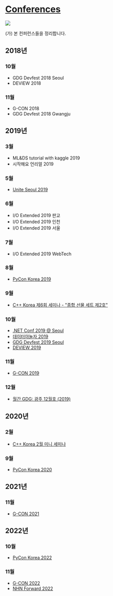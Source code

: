 # [Conferences](https://startergate.dev/Conferences/)
![](https://img.shields.io/github/repo-size/startergate/Conferences.svg)

(가) 본 컨퍼런스들을 정리합니다.

## 2018년
### 10월
* GDG Devfest 2018 Seoul
* DEVIEW 2018
### 11월
* G-CON 2018
* GDG Devfest 2018 Gwangju
## 2019년
### 3월
* ML&DS tutorial with kaggle 2019
* 시작해요 언리얼 2019
### 5월
* [Unite Seoul 2019](Unite-Seoul-2019/)
### 6월
* I/O Extended 2019 판교
* I/O Extended 2019 인천
* I/O Extended 2019 서울
### 7월
* I/O Extended 2019 WebTech
### 8월
* [PyCon Korea 2019](https://github.com/surplus-developer/PyConKorea2019)
### 9월
* [C++ Korea 제6회 세미나 - "종합 선물 세트 제2호"](Cpp-KR-Seminar-6/)
### 10월
* [.NET Conf 2019 @ Seoul](dotNet-Conf-2019-Seoul/)
* [데이터야놀자 2019](datayanolja-2019/)
* [GDG Devfest 2019 Seoul](gdg-devfest-seoul-2019/)
* [DEVIEW 2019](deview-2019/)
### 11월
* [G-CON 2019](G-CON-2019/)
### 12월
* [월간 GDG: 광주 12월호 (2019)](monthly-gdg-gwangju-2019-12/)
## 2020년
### 2월
* [C++ Korea 2월 미니 세미나](Cpp-KR-mini-2020-2/)
### 9월
* [PyCon Korea 2020](pycon-kr-2020/)
## 2021년
### 11월
* [G-CON 2021](G-CON-2021/)
## 2022년
### 10월
* [PyCon Korea 2022](pycon-kr-2022/)
### 11월
* [G-CON 2022](G-CON-2022/)
* [NHN Forward 2022](NHN-Forward-2022/)